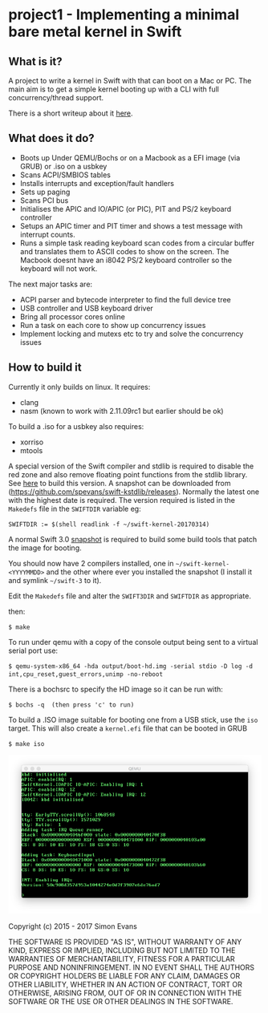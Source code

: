 # project1 - Implementing a minimal bare metal kernel in Swift

## What is it?

A project to write a kernel in Swift with that can boot on a Mac or PC.
The main aim is to get a simple kernel booting up with a CLI with full
concurrency/thread support.

There is a short writeup about it [here](http://si.org/projects/project1).

## What does it do?

- Boots up Under QEMU/Bochs or on a Macbook as a EFI image (via GRUB) or .iso
  on a usbkey
- Scans ACPI/SMBIOS tables
- Installs interrupts and exception/fault handlers
- Sets up paging
- Scans PCI bus
- Initialises the APIC and IO/APIC (or PIC), PIT and PS/2 keyboard controller
- Setups an APIC timer and PIT timer and shows a test message with interrupt
  counts.
- Runs a simple task reading keyboard scan codes from a circular buffer and
  translates them to ASCII codes to show on the screen. The Macbook doesnt
  have an i8042 PS/2 keyboard controller so the keyboard will not work.

The next major tasks are:

- ACPI parser and bytecode interpreter to find the full device tree
- USB controller and USB keyboard driver
- Bring all processor cores online
- Run a task on each core to show up concurrency issues
- Implement locking and mutexs etc to try and solve the concurrency issues


## How to build it

Currently it only builds on linux. It requires:

* clang
* nasm (known to work with 2.11.09rc1 but earlier should be ok)

To build a .iso for a usbkey also requires:
* xorriso
* mtools


A special version of the Swift compiler and stdlib is required to disable the
red zone and also remove floating point functions from the stdlib library.
See [here](doc/development.md#red-zone) to build this version. A snapshot can
be downloaded from (https://github.com/spevans/swift-kstdlib/releases). Normally
the latest one with the highest date is required. The version required is listed
in the `Makedefs` file in the `SWIFTDIR` variable eg:
```
SWIFTDIR := $(shell readlink -f ~/swift-kernel-20170314)
```

A normal Swift 3.0 [snapshot](https://swift.org/download/#snapshots) is required
to build some build tools that patch the image for booting.

You should now have 2 compilers installed, one in `~/swift-kernel-<YYYYMMDD>`
and the other where ever you installed the snapshot (I install it and symlink
`~/swift-3` to it).

Edit the `Makedefs` file and alter the `SWIFT3DIR` and `SWIFTDIR` as appropriate.


then:
```
$ make
```

To run under qemu with a copy of the console output being sent to a virtual
serial port use:
```
$ qemu-system-x86_64 -hda output/boot-hd.img -serial stdio -D log -d int,cpu_reset,guest_errors,unimp -no-reboot
```

There is a bochsrc to specify the HD image so it can be run with:
```
$ bochs -q  (then press 'c' to run)
```

To build a .ISO image suitable for booting one from a USB stick, use the `iso`
target. This will also create a `kernel.efi` file that can be booted in GRUB
```
$ make iso
```


![Screenshot](doc/screenshot.png)


Copyright (c) 2015 - 2017 Simon Evans

THE SOFTWARE IS PROVIDED "AS IS", WITHOUT WARRANTY OF ANY KIND, EXPRESS OR
IMPLIED, INCLUDING BUT NOT LIMITED TO THE WARRANTIES OF MERCHANTABILITY,
FITNESS FOR A PARTICULAR PURPOSE AND NONINFRINGEMENT. IN NO EVENT SHALL THE
AUTHORS OR COPYRIGHT HOLDERS BE LIABLE FOR ANY CLAIM, DAMAGES OR OTHER
LIABILITY, WHETHER IN AN ACTION OF CONTRACT, TORT OR OTHERWISE, ARISING FROM,
OUT OF OR IN CONNECTION WITH THE SOFTWARE OR THE USE OR OTHER DEALINGS IN THE
SOFTWARE.
